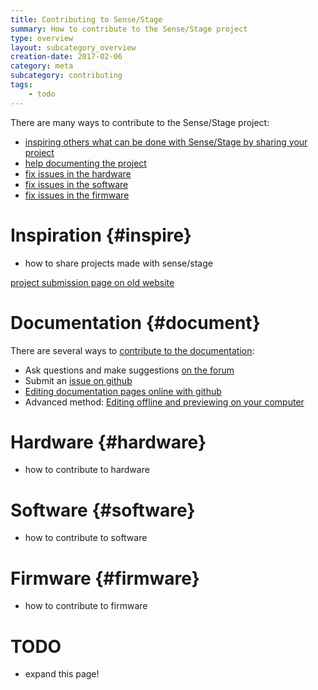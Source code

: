 ```yaml
---
title: Contributing to Sense/Stage
summary: How to contribute to the Sense/Stage project
type: overview
layout: subcategory_overview
creation-date: 2017-02-06
category: meta
subcategory: contributing
tags:
    - todo
---
```


There are many ways to contribute to the Sense/Stage project:

* [inspiring others what can be done with Sense/Stage by sharing your project](#inspire)
* [help documenting the project](#document)
* [fix issues in the hardware](#hardware)
* [fix issues in the software](#software)
* [fix issues in the firmware](#firmware)


# Inspiration {#inspire}

- how to share projects made with sense/stage

[project submission page on old website](https://docs.sensestage.eu/old/project-submission-page)

# Documentation {#document}

There are several ways to [contribute to the documentation](contributing-to-the-documentation):

* Ask questions and make suggestions [on the forum](contributing-to-the-documentation#forum)
* Submit an [issue on github](contributing-to-the-documentation#issue)
* [Editing documentation pages online with github](contributing-to-the-documentation#github)
* Advanced method: [Editing offline and previewing on your computer](contributing-to-the-documentation#advanced)

# Hardware {#hardware}

- how to contribute to hardware

# Software {#software}

- how to contribute to software

# Firmware {#firmware}

- how to contribute to firmware

# TODO

- expand this page!